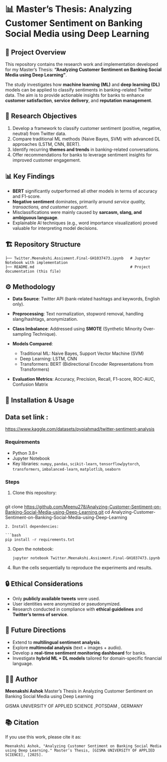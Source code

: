 # 📊 Master’s Thesis: Analyzing Customer Sentiment on Banking Social Media using Deep Learning

## 📌 Project Overview

This repository contains the research work and implementation developed for my Master’s Thesis:
**“Analyzing Customer Sentiment on Banking Social Media using Deep Learning”**.

The study investigates how **machine learning (ML)** and **deep learning (DL)** models can be applied to classify sentiments in banking-related Twitter data. The aim is to provide actionable insights for banks to enhance **customer satisfaction**, **service delivery**, and **reputation management**.


## 🎯 Research Objectives

1. Develop a framework to classify customer sentiment (positive, negative, neutral) from Twitter data.
2. Compare traditional ML methods (Naive Bayes, SVM) with advanced DL approaches (LSTM, CNN, BERT).
3. Identify recurring **themes and trends** in banking-related conversations.
4. Offer recommendations for banks to leverage sentiment insights for improved customer engagement.


## 📊 Key Findings

* **BERT** significantly outperformed all other models in terms of accuracy and F1-score.
* **Negative sentiment** dominates, primarily around *service quality, transactions, and customer support*.
* Misclassifications were mainly caused by **sarcasm, slang, and ambiguous language**.
* Explainable AI techniques (e.g., word importance visualization) proved valuable for interpreting model decisions.



## 🏗️ Repository Structure

```
├── Twitter.Meenakshi.Assisment.Final-GH1037473.ipynb   # Jupyter Notebook with implementation
├── README.md                                           # Project documentation (this file)
```



## ⚙️ Methodology

* **Data Source**: Twitter API (bank-related hashtags and keywords, English only).
* **Preprocessing**: Text normalization, stopword removal, handling slang/hashtags, anonymization.
* **Class Imbalance**: Addressed using **SMOTE** (Synthetic Minority Over-sampling Technique).
* **Models Compared**:

  * Traditional ML: Naive Bayes, Support Vector Machine (SVM)
  * Deep Learning: LSTM, CNN
  * Transformers: BERT (Bidirectional Encoder Representations from Transformers)
* **Evaluation Metrics**: Accuracy, Precision, Recall, F1-score, ROC-AUC, Confusion Matrix


## 📂 Installation & Usage
## Data set link :
https://www.kaggle.com/datasets/pypiahmad/twitter-sentiment-analysis

### Requirements

* Python 3.8+
* Jupyter Notebook
* Key libraries:
  `numpy`, `pandas`, `scikit-learn`, `tensorflow`/`pytorch`, `transformers`, `imbalanced-learn`, `matplotlib`, `seaborn`

### Steps

1. Clone this repository:

   ```bash
 git clone https://github.com/Meenu278/Analyzing-Customer-Sentiment-on-Banking-Social-Media-using-Deep-Learning.git
cd Analyzing-Customer-Sentiment-on-Banking-Social-Media-using-Deep-Learning

   ```
2. Install dependencies:

   ```bash
   pip install -r requirements.txt
   ```
3. Open the notebook:

   ```bash
   jupyter notebook Twitter.Meenakshi.Assisment.Final-GH1037473.ipynb
   ```
4. Run the cells sequentially to reproduce the experiments and results.



## 🔒 Ethical Considerations

* Only **publicly available tweets** were used.
* User identities were anonymized or pseudonymized.
* Research conducted in compliance with **ethical guidelines** and **Twitter’s terms of service**.



## 📌 Future Directions

* Extend to **multilingual sentiment analysis**.
* Explore **multimodal analysis** (text + images + audio).
* Develop a **real-time sentiment monitoring dashboard** for banks.
* Investigate **hybrid ML + DL models** tailored for domain-specific financial language.


## 👩‍💻 Author

**Meenakshi Ashok**
Master’s Thesis in Analyzing Customer Sentiment on Banking Social Media using Deep Learning

GISMA UNIVERSITY OF APPLIED SCIENCE ,POTSDAM , GERMANY


## 📚 Citation

If you use this work, please cite it as:

```
Meenakshi Ashok, "Analyzing Customer Sentiment on Banking Social Media using Deep Learning." Master’s Thesis, [GISMA UNIVERSITY OF APPLIED SCIENCE], [2025].
```

